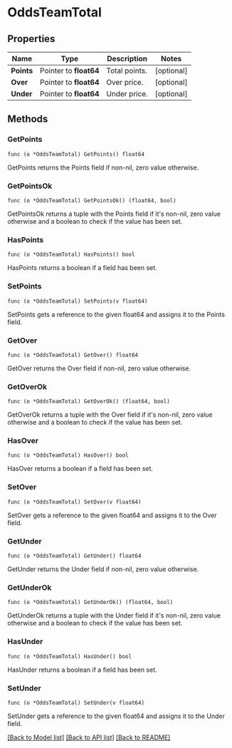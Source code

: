 # OddsTeamTotal

## Properties

Name | Type | Description | Notes
------------ | ------------- | ------------- | -------------
**Points** | Pointer to **float64** | Total points. | [optional] 
**Over** | Pointer to **float64** | Over price. | [optional] 
**Under** | Pointer to **float64** | Under price. | [optional] 

## Methods

### GetPoints

`func (o *OddsTeamTotal) GetPoints() float64`

GetPoints returns the Points field if non-nil, zero value otherwise.

### GetPointsOk

`func (o *OddsTeamTotal) GetPointsOk() (float64, bool)`

GetPointsOk returns a tuple with the Points field if it's non-nil, zero value otherwise
and a boolean to check if the value has been set.

### HasPoints

`func (o *OddsTeamTotal) HasPoints() bool`

HasPoints returns a boolean if a field has been set.

### SetPoints

`func (o *OddsTeamTotal) SetPoints(v float64)`

SetPoints gets a reference to the given float64 and assigns it to the Points field.

### GetOver

`func (o *OddsTeamTotal) GetOver() float64`

GetOver returns the Over field if non-nil, zero value otherwise.

### GetOverOk

`func (o *OddsTeamTotal) GetOverOk() (float64, bool)`

GetOverOk returns a tuple with the Over field if it's non-nil, zero value otherwise
and a boolean to check if the value has been set.

### HasOver

`func (o *OddsTeamTotal) HasOver() bool`

HasOver returns a boolean if a field has been set.

### SetOver

`func (o *OddsTeamTotal) SetOver(v float64)`

SetOver gets a reference to the given float64 and assigns it to the Over field.

### GetUnder

`func (o *OddsTeamTotal) GetUnder() float64`

GetUnder returns the Under field if non-nil, zero value otherwise.

### GetUnderOk

`func (o *OddsTeamTotal) GetUnderOk() (float64, bool)`

GetUnderOk returns a tuple with the Under field if it's non-nil, zero value otherwise
and a boolean to check if the value has been set.

### HasUnder

`func (o *OddsTeamTotal) HasUnder() bool`

HasUnder returns a boolean if a field has been set.

### SetUnder

`func (o *OddsTeamTotal) SetUnder(v float64)`

SetUnder gets a reference to the given float64 and assigns it to the Under field.


[[Back to Model list]](../README.md#documentation-for-models) [[Back to API list]](../README.md#documentation-for-api-endpoints) [[Back to README]](../README.md)


